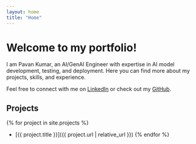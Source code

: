 ```yaml
---
layout: home
title: "Home"
---
```


# Welcome to my portfolio!

I am Pavan Kumar, an AI/GenAI Engineer with expertise in AI model development, testing, and deployment. Here you can find more about my projects, skills, and experience.

Feel free to connect with me on [LinkedIn](https://www.linkedin.com/in/pavan-kumar-phv/) or check out my [GitHub](https://github.com/phvpavankumar).

## Projects

{% for project in site.projects %}
- [{{ project.title }}]({{ project.url | relative_url }})
{% endfor %}
